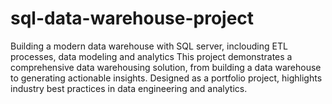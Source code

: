 # sql-data-warehouse-project
Building a modern data warehouse with SQL server, inclouding ETL processes, data modeling and analytics
This project demonstrates a comprehensive data warehousing solution, from building a data warehouse to generating actionable insights. Designed as a portfolio project, highlights industry best practices in data engineering and analytics.
